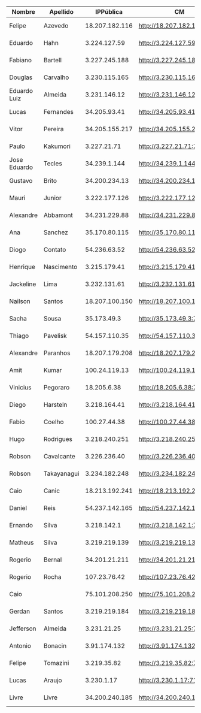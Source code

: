 
| Nombre       | Apellido    | IPPública      | CM                         | EFM                                | NIFI                            | NiFi Registry                             | Schema Registry            | SMM                        | Hue                        | CDSW                              |
|--------------|-------------|----------------|----------------------------|------------------------------------|---------------------------------|-------------------------------------------|----------------------------|----------------------------|----------------------------|-----------------------------------|
| Felipe       | Azevedo     | 18.207.182.116 | http://18.207.182.116:7180 | http://18.207.182.116:10080/efm/ui | http://18.207.182.116:8080/nifi | http://18.207.182.116:18080/nifi-registry | http://18.207.182.116:7788 | http://18.207.182.116:9991 | http://18.207.182.116:8888 | http://cdsw.18.207.182.116.nip.io |
| Eduardo      | Hahn        | 3.224.127.59   | http://3.224.127.59:7180   | http://3.224.127.59:10080/efm/ui   | http://3.224.127.59:8080/nifi   | http://3.224.127.59:18080/nifi-registry   | http://3.224.127.59:7788   | http://3.224.127.59:9991   | http://3.224.127.59:8888   | http://cdsw.3.224.127.59.nip.io   |
| Fabiano      | Bartell     | 3.227.245.188  | http://3.227.245.188:7180  | http://3.227.245.188:10080/efm/ui  | http://3.227.245.188:8080/nifi  | http://3.227.245.188:18080/nifi-registry  | http://3.227.245.188:7788  | http://3.227.245.188:9991  | http://3.227.245.188:8888  | http://cdsw.3.227.245.188.nip.io  |
| Douglas      | Carvalho    | 3.230.115.165  | http://3.230.115.165:7180  | http://3.230.115.165:10080/efm/ui  | http://3.230.115.165:8080/nifi  | http://3.230.115.165:18080/nifi-registry  | http://3.230.115.165:7788  | http://3.230.115.165:9991  | http://3.230.115.165:8888  | http://cdsw.3.230.115.165.nip.io  |
| Eduardo Luiz | Almeida     | 3.231.146.12   | http://3.231.146.12:7180   | http://3.231.146.12:10080/efm/ui   | http://3.231.146.12:8080/nifi   | http://3.231.146.12:18080/nifi-registry   | http://3.231.146.12:7788   | http://3.231.146.12:9991   | http://3.231.146.12:8888   | http://cdsw.3.231.146.12.nip.io   |
| Lucas        | Fernandes   | 34.205.93.41   | http://34.205.93.41:7180   | http://34.205.93.41:10080/efm/ui   | http://34.205.93.41:8080/nifi   | http://34.205.93.41:18080/nifi-registry   | http://34.205.93.41:7788   | http://34.205.93.41:9991   | http://34.205.93.41:8888   | http://cdsw.34.205.93.41.nip.io   |
| Vitor        | Pereira     | 34.205.155.217 | http://34.205.155.217:7180 | http://34.205.155.217:10080/efm/ui | http://34.205.155.217:8080/nifi | http://34.205.155.217:18080/nifi-registry | http://34.205.155.217:7788 | http://34.205.155.217:9991 | http://34.205.155.217:8888 | http://cdsw.34.205.155.217.nip.io |
| Paulo        | Kakumori    | 3.227.21.71    | http://3.227.21.71:7180    | http://3.227.21.71:10080/efm/ui    | http://3.227.21.71:8080/nifi    | http://3.227.21.71:18080/nifi-registry    | http://3.227.21.71:7788    | http://3.227.21.71:9991    | http://3.227.21.71:8888    | http://cdsw.3.227.21.71.nip.io    |
| Jose Eduardo | Tecles      | 34.239.1.144   | http://34.239.1.144:7180   | http://34.239.1.144:10080/efm/ui   | http://34.239.1.144:8080/nifi   | http://34.239.1.144:18080/nifi-registry   | http://34.239.1.144:7788   | http://34.239.1.144:9991   | http://34.239.1.144:8888   | http://cdsw.34.239.1.144.nip.io   |
| Gustavo      | Brito       | 34.200.234.13  | http://34.200.234.13:7180  | http://34.200.234.13:10080/efm/ui  | http://34.200.234.13:8080/nifi  | http://34.200.234.13:18080/nifi-registry  | http://34.200.234.13:7788  | http://34.200.234.13:9991  | http://34.200.234.13:8888  | http://cdsw.34.200.234.13.nip.io  |
| Mauri        | Junior      | 3.222.177.126  | http://3.222.177.126:7180  | http://3.222.177.126:10080/efm/ui  | http://3.222.177.126:8080/nifi  | http://3.222.177.126:18080/nifi-registry  | http://3.222.177.126:7788  | http://3.222.177.126:9991  | http://3.222.177.126:8888  | http://cdsw.3.222.177.126.nip.io  |
| Alexandre    | Abbamont    | 34.231.229.88  | http://34.231.229.88:7180  | http://34.231.229.88:10080/efm/ui  | http://34.231.229.88:8080/nifi  | http://34.231.229.88:18080/nifi-registry  | http://34.231.229.88:7788  | http://34.231.229.88:9991  | http://34.231.229.88:8888  | http://cdsw.34.231.229.88.nip.io  |
| Ana          | Sanchez     | 35.170.80.115  | http://35.170.80.115:7180  | http://35.170.80.115:10080/efm/ui  | http://35.170.80.115:8080/nifi  | http://35.170.80.115:18080/nifi-registry  | http://35.170.80.115:7788  | http://35.170.80.115:9991  | http://35.170.80.115:8888  | http://cdsw.35.170.80.115.nip.io  |
| Diogo        | Contato     | 54.236.63.52   | http://54.236.63.52:7180   | http://54.236.63.52:10080/efm/ui   | http://54.236.63.52:8080/nifi   | http://54.236.63.52:18080/nifi-registry   | http://54.236.63.52:7788   | http://54.236.63.52:9991   | http://54.236.63.52:8888   | http://cdsw.54.236.63.52.nip.io   |
| Henrique     | Nascimento  | 3.215.179.41   | http://3.215.179.41:7180   | http://3.215.179.41:10080/efm/ui   | http://3.215.179.41:8080/nifi   | http://3.215.179.41:18080/nifi-registry   | http://3.215.179.41:7788   | http://3.215.179.41:9991   | http://3.215.179.41:8888   | http://cdsw.3.215.179.41.nip.io   |
| Jackeline    | Lima        | 3.232.131.61   | http://3.232.131.61:7180   | http://3.232.131.61:10080/efm/ui   | http://3.232.131.61:8080/nifi   | http://3.232.131.61:18080/nifi-registry   | http://3.232.131.61:7788   | http://3.232.131.61:9991   | http://3.232.131.61:8888   | http://cdsw.3.232.131.61.nip.io   |
| Nailson      | Santos      | 18.207.100.150 | http://18.207.100.150:7180 | http://18.207.100.150:10080/efm/ui | http://18.207.100.150:8080/nifi | http://18.207.100.150:18080/nifi-registry | http://18.207.100.150:7788 | http://18.207.100.150:9991 | http://18.207.100.150:8888 | http://cdsw.18.207.100.150.nip.io |
| Sacha        | Sousa       | 35.173.49.3    | http://35.173.49.3:7180    | http://35.173.49.3:10080/efm/ui    | http://35.173.49.3:8080/nifi    | http://35.173.49.3:18080/nifi-registry    | http://35.173.49.3:7788    | http://35.173.49.3:9991    | http://35.173.49.3:8888    | http://cdsw.35.173.49.3.nip.io    |
| Thiago       | Pavelisk    | 54.157.110.35  | http://54.157.110.35:7180  | http://54.157.110.35:10080/efm/ui  | http://54.157.110.35:8080/nifi  | http://54.157.110.35:18080/nifi-registry  | http://54.157.110.35:7788  | http://54.157.110.35:9991  | http://54.157.110.35:8888  | http://cdsw.54.157.110.35.nip.io  |
| Alexandre    | Paranhos    | 18.207.179.208 | http://18.207.179.208:7180 | http://18.207.179.208:10080/efm/ui | http://18.207.179.208:8080/nifi | http://18.207.179.208:18080/nifi-registry | http://18.207.179.208:7788 | http://18.207.179.208:9991 | http://18.207.179.208:8888 | http://cdsw.18.207.179.208.nip.io |
| Amit         | Kumar       | 100.24.119.13  | http://100.24.119.13:7180  | http://100.24.119.13:10080/efm/ui  | http://100.24.119.13:8080/nifi  | http://100.24.119.13:18080/nifi-registry  | http://100.24.119.13:7788  | http://100.24.119.13:9991  | http://100.24.119.13:8888  | http://cdsw.100.24.119.13.nip.io  |
| Vinicius     | Pegoraro    | 18.205.6.38    | http://18.205.6.38:7180    | http://18.205.6.38:10080/efm/ui    | http://18.205.6.38:8080/nifi    | http://18.205.6.38:18080/nifi-registry    | http://18.205.6.38:7788    | http://18.205.6.38:9991    | http://18.205.6.38:8888    | http://cdsw.18.205.6.38.nip.io    |
| Diego        | Harsteln    | 3.218.164.41   | http://3.218.164.41:7180   | http://3.218.164.41:10080/efm/ui   | http://3.218.164.41:8080/nifi   | http://3.218.164.41:18080/nifi-registry   | http://3.218.164.41:7788   | http://3.218.164.41:9991   | http://3.218.164.41:8888   | http://cdsw.3.218.164.41.nip.io   |
| Fabio        | Coelho      | 100.27.44.38   | http://100.27.44.38:7180   | http://100.27.44.38:10080/efm/ui   | http://100.27.44.38:8080/nifi   | http://100.27.44.38:18080/nifi-registry   | http://100.27.44.38:7788   | http://100.27.44.38:9991   | http://100.27.44.38:8888   | http://cdsw.100.27.44.38.nip.io   |
| Hugo         | Rodrigues   | 3.218.240.251  | http://3.218.240.251:7180  | http://3.218.240.251:10080/efm/ui  | http://3.218.240.251:8080/nifi  | http://3.218.240.251:18080/nifi-registry  | http://3.218.240.251:7788  | http://3.218.240.251:9991  | http://3.218.240.251:8888  | http://cdsw.3.218.240.251.nip.io  |
| Robson       | Cavalcante  | 3.226.236.40   | http://3.226.236.40:7180   | http://3.226.236.40:10080/efm/ui   | http://3.226.236.40:8080/nifi   | http://3.226.236.40:18080/nifi-registry   | http://3.226.236.40:7788   | http://3.226.236.40:9991   | http://3.226.236.40:8888   | http://cdsw.3.226.236.40.nip.io   |
| Robson       | Takayanagui | 3.234.182.248  | http://3.234.182.248:7180  | http://3.234.182.248:10080/efm/ui  | http://3.234.182.248:8080/nifi  | http://3.234.182.248:18080/nifi-registry  | http://3.234.182.248:7788  | http://3.234.182.248:9991  | http://3.234.182.248:8888  | http://cdsw.3.234.182.248.nip.io  |
| Caio         | Canic       | 18.213.192.241 | http://18.213.192.241:7180 | http://18.213.192.241:10080/efm/ui | http://18.213.192.241:8080/nifi | http://18.213.192.241:18080/nifi-registry | http://18.213.192.241:7788 | http://18.213.192.241:9991 | http://18.213.192.241:8888 | http://cdsw.18.213.192.241.nip.io |
| Daniel       | Reis        | 54.237.142.165 | http://54.237.142.165:7180 | http://54.237.142.165:10080/efm/ui | http://54.237.142.165:8080/nifi | http://54.237.142.165:18080/nifi-registry | http://54.237.142.165:7788 | http://54.237.142.165:9991 | http://54.237.142.165:8888 | http://cdsw.54.237.142.165.nip.io |
| Ernando      | Silva       | 3.218.142.1    | http://3.218.142.1:7180    | http://3.218.142.1:10080/efm/ui    | http://3.218.142.1:8080/nifi    | http://3.218.142.1:18080/nifi-registry    | http://3.218.142.1:7788    | http://3.218.142.1:9991    | http://3.218.142.1:8888    | http://cdsw.3.218.142.1.nip.io    |
| Matheus      | Silva       | 3.219.219.139  | http://3.219.219.139:7180  | http://3.219.219.139:10080/efm/ui  | http://3.219.219.139:8080/nifi  | http://3.219.219.139:18080/nifi-registry  | http://3.219.219.139:7788  | http://3.219.219.139:9991  | http://3.219.219.139:8888  | http://cdsw.3.219.219.139.nip.io  |
| Rogerio      | Bernal      | 34.201.21.211  | http://34.201.21.211:7180  | http://34.201.21.211:10080/efm/ui  | http://34.201.21.211:8080/nifi  | http://34.201.21.211:18080/nifi-registry  | http://34.201.21.211:7788  | http://34.201.21.211:9991  | http://34.201.21.211:8888  | http://cdsw.34.201.21.211.nip.io  |
| Rogerio      | Rocha       | 107.23.76.42   | http://107.23.76.42:7180   | http://107.23.76.42:10080/efm/ui   | http://107.23.76.42:8080/nifi   | http://107.23.76.42:18080/nifi-registry   | http://107.23.76.42:7788   | http://107.23.76.42:9991   | http://107.23.76.42:8888   | http://cdsw.107.23.76.42.nip.io   |
| Caio         |             | 75.101.208.250 | http://75.101.208.250:7180 | http://75.101.208.250:10080/efm/ui | http://75.101.208.250:8080/nifi | http://75.101.208.250:18080/nifi-registry | http://75.101.208.250:7788 | http://75.101.208.250:9991 | http://75.101.208.250:8888 | http://cdsw.75.101.208.250.nip.io |
| Gerdan       | Santos      | 3.219.219.184  | http://3.219.219.184:7180  | http://3.219.219.184:10080/efm/ui  | http://3.219.219.184:8080/nifi  | http://3.219.219.184:18080/nifi-registry  | http://3.219.219.184:7788  | http://3.219.219.184:9991  | http://3.219.219.184:8888  | http://cdsw.3.219.219.184.nip.io  |
| Jefferson    | Almeida     | 3.231.21.25    | http://3.231.21.25:7180    | http://3.231.21.25:10080/efm/ui    | http://3.231.21.25:8080/nifi    | http://3.231.21.25:18080/nifi-registry    | http://3.231.21.25:7788    | http://3.231.21.25:9991    | http://3.231.21.25:8888    | http://cdsw.3.231.21.25.nip.io    |
| Antonio      | Bonacin     | 3.91.174.132   | http://3.91.174.132:7180   | http://3.91.174.132:10080/efm/ui   | http://3.91.174.132:8080/nifi   | http://3.91.174.132:18080/nifi-registry   | http://3.91.174.132:7788   | http://3.91.174.132:9991   | http://3.91.174.132:8888   | http://cdsw.3.91.174.132.nip.io   |
| Felipe       | Tomazini    | 3.219.35.82    | http://3.219.35.82:7180    | http://3.219.35.82:10080/efm/ui    | http://3.219.35.82:8080/nifi    | http://3.219.35.82:18080/nifi-registry    | http://3.219.35.82:7788    | http://3.219.35.82:9991    | http://3.219.35.82:8888    | http://cdsw.3.219.35.82.nip.io    |
| Lucas        | Araujo      | 3.230.1.17     | http://3.230.1.17:7180     | http://3.230.1.17:10080/efm/ui     | http://3.230.1.17:8080/nifi     | http://3.230.1.17:18080/nifi-registry     | http://3.230.1.17:7788     | http://3.230.1.17:9991     | http://3.230.1.17:8888     | http://cdsw.3.230.1.17.nip.io     |
| Livre        | Livre       | 34.200.240.185 | http://34.200.240.185:7180 | http://34.200.240.185:10080/efm/ui | http://34.200.240.185:8080/nifi | http://34.200.240.185:18080/nifi-registry | http://34.200.240.185:7788 | http://34.200.240.185:9991 | http://34.200.240.185:8888 | http://cdsw.34.200.240.185.nip.io |
